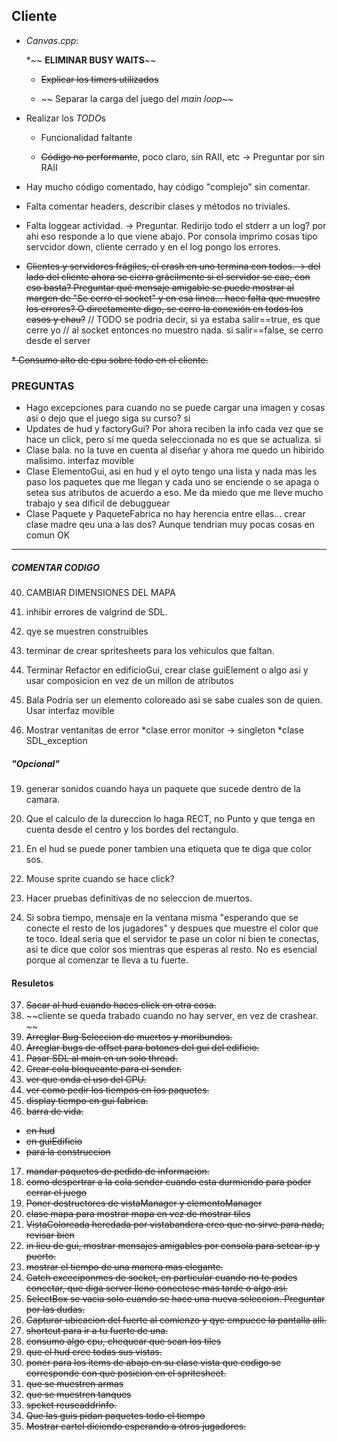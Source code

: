 ## Cliente

* *Canvas.cpp*:

    *~~ **ELIMINAR BUSY WAITS**~~

    * ~~Explicar los timers utilizados~~

    * ~~ Separar la carga del juego del *main loop*~~ 


* Realizar los *TODO*s

    * Funcionalidad faltante

    * ~~Código no performante~~, poco claro, sin RAII, etc -> Preguntar por sin RAII


* Hay mucho código comentado, hay código "complejo" sin comentar.

* Falta comentar headers, describir clases y métodos no triviales.

* Falta loggear actividad. -> Preguntar. Redirijo todo el stderr a un log? por ahi eso responde a lo que viene abajo. Por consola imprimo cosas tipo servcidor down, cliente cerrado y en el log pongo los errores.

* ~~Clientes y servidores frágiles, el crash en uno termina con todos. -> del lado del cliente ahora se cierra grácilmente si el servidor se cae, con eso basta? Preguntar qué mensaje amigable se puede mostrar al margen de  "Se cerro el socket" y en esa linea... hace falta que muestre los errores? O directamente digo, se cerro la conexión en todos los casos y chau?~~
//            TODO se podria decir, si ya estaba salir==true, es que cerre yo
// al socket entonces no muestro nada. si salir==false, se cerro desde el server

~~* Consumo alto de cpu sobre todo en el cliente.~~

### PREGUNTAS ###
* Hago excepciones para cuando no se puede cargar una imagen y cosas asi o dejo que el juego siga su curso? si
* Updates de hud y factoryGui? Por ahora reciben la info cada vez que se hace un click, pero si me queda seleccionada no es que se actualiza. si
* Clase bala. no la tuve en cuenta al diseñar y ahora me quedo un hibirido malisimo. interfaz  movible 
* Clase ElementoGui, asi en hud y el oyto tengo una lista y nada mas les paso los paquetes que me llegan y cada uno se enciende o se apaga o setea sus atributos de acuerdo a eso. Me da miedo que me lleve mucho trabajo y sea dificil de debugguear
* Clase Paquete y PaqueteFabrica no hay herencia entre ellas... crear clase madre qeu una a las dos? Aunque tendrian muy pocas cosas en comun OK
-----
##### COMENTAR CODIGO #####
40. CAMBIAR DIMENSIONES DEL MAPA

6. inhibir errores de valgrind de SDL.

14. qye se muestren construibles

15. terminar de crear spritesheets para los vehiculos que faltan.

25. Terminar Refactor en edificioGui, crear clase guiElement o algo asi y usar composicion en vez de un millon de atributos

34. Bala Podría ser un elemento coloreado asi se sabe cuales son de quien.
	Usar interfaz movible

36. Mostrar ventanitas de error
	*clase error monitor -> singleton
	*clase SDL_exception

##### "Opcional" #####
19. generar sonidos cuando haya un paquete que sucede dentro de la camara.

38. Que el calculo de la dureccion lo haga RECT, no Punto y que tenga en cuenta desde el centro y los bordes del rectangulo.

28. En el hud se puede poner tambien una etiqueta que te diga que color sos.

32. Mouse sprite cuando se hace click?

33. Hacer pruebas definitivas de no seleccion de muertos.

27. Si sobra tiempo, mensaje en la ventana misma "esperando que se conecte el resto de los jugadores" y despues que muestre el color que te toco. Ideal seria que el servidor te pase un color ni bien te conectas, asi te dice que color sos mientras que esperas al resto. No es esencial porque al comenzar te lleva a tu fuerte.

#### Resuletos ####
37. ~~Sacar al hud cuando haces click en otra cosa.~~
34. ~~cliente se queda trabado cuando no hay server, en vez de crashear. ~~
1. ~~Arreglar Bug Seleccion de muertos y moribundos.~~
2. ~~Arreglar bugs de offset para botones del gui del edificio.~~
3. ~~Pasar SDL al main en un solo thread.~~
4. ~~Crear cola bloqueante para el sender.~~
5. ~~ver que onda el uso del CPU.~~
9. ~~ver como pedir los tiempos en los paquetes.~~
10. ~~display tiempo en gui fabrica.~~
11. ~~barra de vida.~~
* ~~en hud~~
* ~~en guiEdificio~~
* ~~para la construccion~~
17. ~~mandar paquetes de pedido de informacion.~~
20. ~~como despertrar a la cola sender cuando esta durmiendo para poder cerrar el juego~~ 
21. ~~Poner destructores de vistaManager y elementoManager~~
22. ~~clase mapa para mostrar mapa en vez de mostrar tiles~~
23. ~~VistaColoreada heredada por vistabandera creo que no sirve para nada, revisar bien~~
24. ~~in lieu de gui, mostrar mensajes amigables por consola para setear ip y puerto.~~
26. ~~mostrar el tiempo de una manera mas elegante.~~
29. ~~Catch exceciponmes de socket, en particular cuando no te podes conectar, que diga server lleno conectese mas tarde o algo asi.~~
29. ~~SelectBox se vacia solo cuando se hace una nueva seleccion. Preguntar por las dudas.~~
30. ~~Capturar ubicacion del fuerte al comienzo y qye empuece la pantalla alli.~~
31. ~~shortcut para ir a tu fuerte de una.~~
36. ~~consumo algo cpu, chequear que sean los tiles~~
8. ~~que el hud cree todas sus vistas.~~
11. ~~poner para los items de abajo en su clase vista que codigo se corresponde con que posicion en el spritesheet.~~
12. ~~que se muestren armas~~
13. ~~que se muestren tanques~~
7. ~~spcket reuseaddrinfo.~~
35. ~~Que las guis pidan paquetes todo el tiempo~~
39. ~~Mostrar cartel diciendo esperando a otros jugadores.~~

